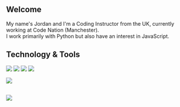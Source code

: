 ## Welcome

My name's Jordan and I'm a Coding Instructor from the UK, currently working at Code Nation (Manchester).
<br>
I work primarily with Python but also have an interest in JavaScript.
<br>
## Technology & Tools

![](https://img.shields.io/badge/:-Python-informational?style=flat&logo=python&logoColor=white&color=ffffff)
![](https://img.shields.io/badge/:-JavaScript-informational?style=flat&logo=javascript&logoColor=white&color=ffffff)
![](https://img.shields.io/badge/:-Dart-informational?style=flat&logo=dart&logoColor=white&color=ffffff)
![](https://img.shields.io/badge/:-Go-informational?style=flat&logo=go&logoColor=white&color=ffffff)

![](https://img.shields.io/badge/Engine-Unity-informational?style=flat&logo=unity&logoColor=white&color=ffffff)

<br>

<a href="https://github.com/darlodev/darlodev">
  <img align="center" src="https://github-readme-stats.vercel.app/api/top-langs/?username=darlodev&hide=css,html,tex&title_color=ffffff&text_color=c9cacc&icon_color=2bbc8a&bg_color=1d1f21&langs_count=6&layout=compact" />
</a>

<!---
pixellapse/pixellapse is a ✨ special ✨ repository because its `README.md` (this file) appears on your GitHub profile.
You can click the Preview link to take a look at your changes.
--->
